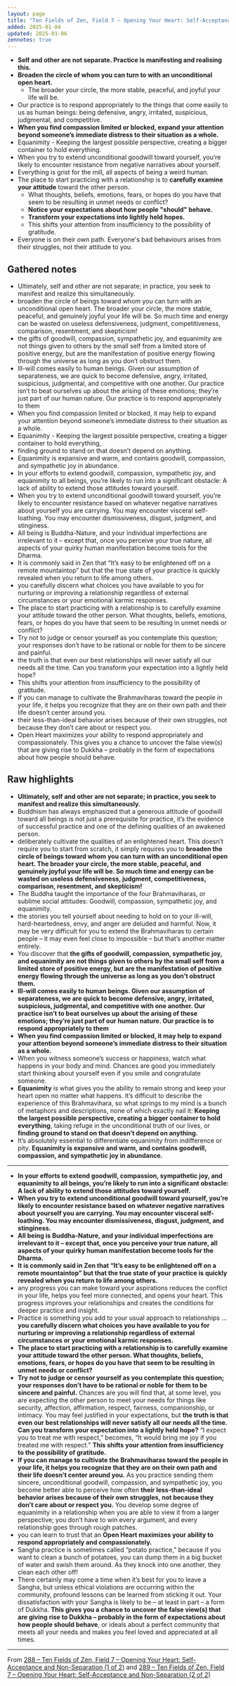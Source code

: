 ```yaml
---
layout: page
title: "Ten Fields of Zen, Field 7 – Opening Your Heart: Self-Acceptance and Non-Separation"
added: 2025-01-04
updated: 2025-01-06
zennotes: true
---
```


- **Self and other are not separate. Practice is manifesting and realising this.**
- **Broaden the circle of whom you can turn to with an unconditional open heart.**
    - The broader your circle, the more stable, peaceful, and joyful your life will be.
- Our practice is to respond appropriately to the things that come easily to us as human beings: being defensive, angry, irritated, suspicious, judgmental, and competitive.
- **When you find compassion limited or blocked, expand your attention beyond someone’s immediate distress to their situation as a whole.**
- Equanimity - Keeping the largest possible perspective, creating a bigger container to hold everything.
- When you try to extend unconditional goodwill toward yourself, you’re likely to encounter resistance from negative narratives about yourself.
- Everything is grist for the mill, all aspects of being a weird human.
- The place to start practicing with a relationship is to **carefully examine your attitude** toward the other person.
    - What thoughts, beliefs, emotions, fears, or hopes do you have that seem to be resulting in unmet needs or conflict?
    - **Notice your expectations about how people "should" behave.**
    - **Transform your expectations into lightly held hopes.**
    - This shifts your attention from insufficiency to the possibility of gratitude.
- Everyone is on their own path. Everyone's bad behaviours arises from their struggles, not their attitude to you.

## Gathered notes

- Ultimately, self and other are not separate; in practice, you seek to manifest and realize this simultaneously.
- broaden the circle of beings toward whom you can turn with an unconditional open heart. The broader your circle, the more stable, peaceful, and genuinely joyful your life will be. So much time and energy can be wasted on useless defensiveness, judgment, competitiveness, comparison, resentment, and skepticism!
- the gifts of goodwill, compassion, sympathetic joy, and equanimity are not things given to others by the small self from a limited store of positive energy, but are the manifestation of positive energy flowing through the universe as long as you don’t obstruct them.
- Ill-will comes easily to human beings. Given our assumption of separateness, we are quick to become defensive, angry, irritated, suspicious, judgmental, and competitive with one another. Our practice isn’t to beat ourselves up about the arising of these emotions; they’re just part of our human nature. Our practice is to respond appropriately to them
- When you find compassion limited or blocked, it may help to expand your attention beyond someone’s immediate distress to their situation as a whole.
- Equanimity - Keeping the largest possible perspective, creating a bigger container to hold everything,
- finding ground to stand on that doesn’t depend on anything.
- Equanimity is expansive and warm, and contains goodwill, compassion, and sympathetic joy in abundance.
- In your efforts to extend goodwill, compassion, sympathetic joy, and equanimity to all beings, you’re likely to run into a significant obstacle: A lack of ability to extend those attitudes toward yourself.
- When you try to extend unconditional goodwill toward yourself, you’re likely to encounter resistance based on whatever negative narratives about yourself you are carrying. You may encounter visceral self-loathing. You may encounter dismissiveness, disgust, judgment, and stinginess.
- All being is Buddha-Nature, and your individual imperfections are irrelevant to it – except that, once you perceive your true nature, all aspects of your quirky human manifestation become tools for the Dharma.
- It is commonly said in Zen that “It’s easy to be enlightened off on a remote mountaintop” but that the true state of your practice is quickly revealed when you return to life among others.
-  you carefully discern what choices you have available to you for nurturing or improving a relationship regardless of external circumstances or your emotional karmic responses.
- The place to start practicing with a relationship is to carefully examine your attitude toward the other person. What thoughts, beliefs, emotions, fears, or hopes do you have that seem to be resulting in unmet needs or conflict?
- Try not to judge or censor yourself as you contemplate this question; your responses don’t have to be rational or noble for them to be sincere and painful.
- the truth is that even our best relationships will never satisfy all our needs all the time. Can you transform your expectation into a lightly held hope? 
- This shifts your attention from insufficiency to the possibility of gratitude.
- If you can manage to cultivate the Brahmaviharas toward the people in your life, it helps you recognize that they are on their own path and their life doesn’t center around you. 
- their less-than-ideal behavior arises because of their own struggles, not because they don’t care about or respect you.
- Open Heart maximizes your ability to respond appropriately and compassionately. This gives you a chance to uncover the false view(s) that are giving rise to Dukkha – probably in the form of expectations about how people should behave.

## Raw highlights

- **Ultimately, self and other are not separate; in practice, you seek to manifest and realize this simultaneously.**
- Buddhism has always emphasized that a generous attitude of goodwill toward all beings is not just a prerequisite for practice, it’s the evidence of successful practice and one of the defining qualities of an awakened person.
- deliberately cultivate the qualities of an enlightened heart. This doesn’t require you to start from scratch, it simply requires you to **broaden the circle of beings toward whom you can turn with an unconditional open heart. The broader your circle, the more stable, peaceful, and genuinely joyful your life will be. So much time and energy can be wasted on useless defensiveness, judgment, competitiveness, comparison, resentment, and skepticism!**
- The Buddha taught the importance of the four Brahmaviharas, or sublime social attitudes: Goodwill, compassion, sympathetic joy, and equanimity. 
- the stories you tell yourself about needing to hold on to your ill-will, hard-heartedness, envy, and anger are deluded and harmful. Now, it may be very difficult for you to extend the Brahmaviharas to certain people – it may even feel close to impossible – but that’s another matter entirely.
- You discover that **the gifts of goodwill, compassion, sympathetic joy, and equanimity are not things given to others by the small self from a limited store of positive energy, but are the manifestation of positive energy flowing through the universe as long as you don’t obstruct them.**
- **Ill-will comes easily to human beings. Given our assumption of separateness, we are quick to become defensive, angry, irritated, suspicious, judgmental, and competitive with one another. Our practice isn’t to beat ourselves up about the arising of these emotions; they’re just part of our human nature. Our practice is to respond appropriately to them**
- **When you find compassion limited or blocked, it may help to expand your attention beyond someone’s immediate distress to their situation as a whole.**
- When you witness someone’s success or happiness, watch what happens in your body and mind. Chances are good you immediately start thinking about yourself even if you smile and congratulate someone.
- **Equanimity** is what gives you the ability to remain strong and keep your heart open no matter what happens. It’s difficult to describe the experience of this Brahmavihara, so what springs to my mind is a bunch of metaphors and descriptions, none of which exactly nail it: **Keeping the largest possible perspective, creating a bigger container to hold everything**, taking refuge in the unconditional truth of our lives, or **finding ground to stand on that doesn’t depend on anything.**
- It’s absolutely essential to differentiate equanimity from indifference or pity. **Equanimity is expansive and warm, and contains goodwill, compassion, and sympathetic joy in abundance.**

---

- **In your efforts to extend goodwill, compassion, sympathetic joy, and equanimity to all beings, you’re likely to run into a significant obstacle: A lack of ability to extend those attitudes toward yourself.**
- **When you try to extend unconditional goodwill toward yourself, you’re likely to encounter resistance based on whatever negative narratives about yourself you are carrying. You may encounter visceral self-loathing. You may encounter dismissiveness, disgust, judgment, and stinginess.**
- **All being is Buddha-Nature, and your individual imperfections are irrelevant to it – except that, once you perceive your true nature, all aspects of your quirky human manifestation become tools for the Dharma.**
- **It is commonly said in Zen that “It’s easy to be enlightened off on a remote mountaintop” but that the true state of your practice is quickly revealed when you return to life among others.**
- any progress you can make toward your aspirations reduces the conflict in your life, helps you feel more connected, and opens your heart. This progress improves your relationships and creates the conditions for deeper practice and insight.
- Practice is something you add to your usual approach to relationships ... **you carefully discern what choices you have available to you for nurturing or improving a relationship regardless of external circumstances or your emotional karmic responses.**
- **The place to start practicing with a relationship is to carefully examine your attitude toward the other person. What thoughts, beliefs, emotions, fears, or hopes do you have that seem to be resulting in unmet needs or conflict?**
- **Try not to judge or censor yourself as you contemplate this question; your responses don’t have to be rational or noble for them to be sincere and painful.** Chances are you will find that, at some level, you are expecting the other person to meet your needs for things like security, affection, affirmation, respect, fairness, companionship, or intimacy. You may feel justified in your expectations, but **the truth is that even our best relationships will never satisfy all our needs all the time. Can you transform your expectation into a lightly held hope?** “I expect you to treat me with respect,” becomes, “It would bring me joy if you treated me with respect.” **This shifts your attention from insufficiency to the possibility of gratitude.**
- **If you can manage to cultivate the Brahmaviharas toward the people in your life, it helps you recognize that they are on their own path and their life doesn’t center around you.** As you practice sending them sincere, unconditional goodwill, compassion, and sympathetic joy, you become better able to perceive how often **their less-than-ideal behavior arises because of their own struggles, not because they don’t care about or respect you.** You develop some degree of equanimity in a relationship when you are able to view it from a larger perspective; you don’t have to win every argument, and every relationship goes through rough patches.
- you can learn to trust that an **Open Heart maximizes your ability to respond appropriately and compassionately.**
- Sangha practice is sometimes called “potato practice,” because if you want to clean a bunch of potatoes, you can dump them in a big bucket of water and swish them around. As they knock into one another, they clean each other off!
- There certainly may come a time when it’s best for you to leave a Sangha, but unless ethical violations are occurring within the community, profound lessons can be learned from sticking it out. Your dissatisfaction with your Sangha is likely to be – at least in part – a form of Dukkha. **This gives you a chance to uncover the false view(s) that are giving rise to Dukkha – probably in the form of expectations about how people should behave**, or ideals about a perfect community that meets all your needs and makes you feel loved and appreciated at all times.

---

From [288 – Ten Fields of Zen, Field 7 – Opening Your Heart: Self-Acceptance and Non-Separation (1 of 2)](https://zenstudiespodcast.com/heart-open-brahmaviharas-1/) and [289 – Ten Fields of Zen, Field 7 – Opening Your Heart: Self-Acceptance and Non-Separation (2 of 2)](https://zenstudiespodcast.com/heart-open-relationship-2/)